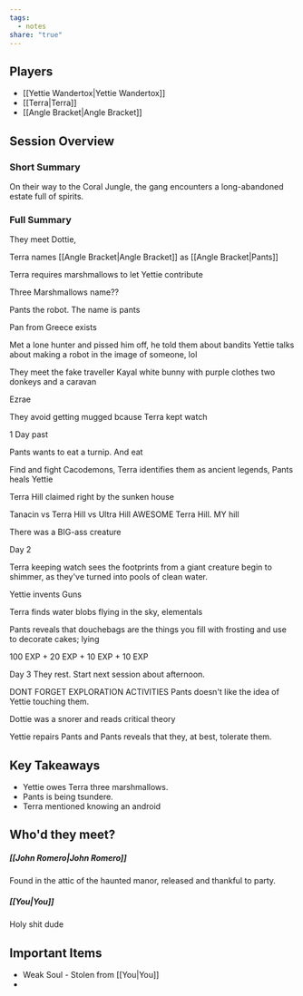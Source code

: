 ```yaml
---
tags:
  - notes
share: "true"
---
```




## Players
- [[Yettie Wandertox|Yettie Wandertox]] 
- [[Terra|Terra]]
- [[Angle Bracket|Angle Bracket]]

## Session Overview
### Short Summary
On their way to the Coral Jungle, the gang encounters a long-abandoned estate full of spirits.

### Full Summary
They meet Dottie, 

Terra names [[Angle Bracket|Angle Bracket]] as [[Angle Bracket|Pants]] 

Terra requires marshmallows to let Yettie contribute

Three Marshmallows name??

Pants the robot. The name is pants

Pan from Greece exists

Met a lone hunter and pissed him off, he told them about bandits
Yettie talks about making a robot in the image of someone, lol

They meet the fake traveller Kayal white bunny with purple clothes two donkeys and a caravan

Ezrae

They avoid getting mugged bcause Terra kept watch

1 Day past

Pants wants to eat a turnip. And eat

Find and fight Cacodemons, Terra identifies them as ancient legends, Pants heals Yettie

Terra Hill claimed right by the sunken house

Tanacin vs Terra Hill vs Ultra Hill
AWESOME Terra Hill. MY hill

There was a BIG-ass creature


Day 2

Terra keeping watch sees the footprints from a giant creature begin to shimmer, as they've turned into pools of clean water.

Yettie invents Guns

Terra finds water blobs flying in the sky, elementals

Pants reveals that douchebags are the things you fill with frosting and use to decorate cakes; lying

100 EXP + 20 EXP + 10 EXP + 10 EXP 

Day 3
They rest. Start next session about afternoon.

DONT FORGET EXPLORATION ACTIVITIES
Pants doesn't like the idea of Yettie touching them.

Dottie was a snorer and reads critical theory

Yettie repairs Pants and Pants reveals that they, at best, tolerate them.


## Key Takeaways
- Yettie owes Terra three marshmallows.
- Pants is being tsundere.
- Terra mentioned knowing an android
## Who'd they meet?
##### [[John Romero|John Romero]]
Found in the attic of the haunted manor, released and thankful to party.
##### [[You|You]]
Holy shit dude

## Important Items
- Weak Soul - Stolen from [[You|You]]
- 